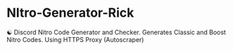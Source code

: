 # NItro-Generator-Rick
☯️ Discord Nitro Code Generator and Checker. Generates Classic and Boost Nitro Codes. Using HTTPS Proxy (Autoscraper)
